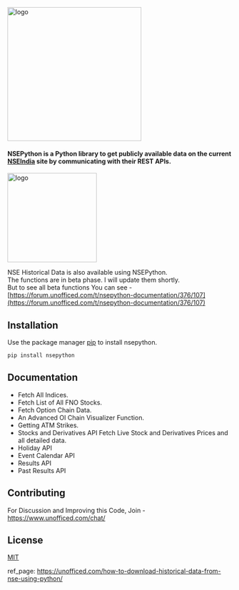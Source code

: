 <p align="left">
  <a href="https://aeron7.github.io/nsepython/" target="_blank">
    <img width="300" src="https://github.com/aeron7/nsepython/blob/master/nsepython.png" alt="logo">
  </a>
</p>

#### NSEPython is a Python library to get publicly available data on the current [NSEIndia](nseindia.com)  site by communicating with their REST APIs.

<p align="left">
  <a href="https://aeron7.github.io/nsepython/" target="_blank">
    <img width="200" src="https://github.com/aeron7/nsepython/blob/master/button_read-the-documentation.png" alt="logo">
  </a>
</p>

NSE Historical Data is also available using NSEPython. <br/>
The functions are in beta phase. I will update them shortly. <br/>
But to see all beta functions You can see - [https://forum.unofficed.com/t/nsepython-documentation/376/107](https://forum.unofficed.com/t/nsepython-documentation/376/107)

## Installation

Use the package manager [pip](https://pypi.org/project/nsepython/) to install nsepython.

```bash
pip install nsepython
```
## Documentation

- Fetch All Indices.
- Fetch List of All FNO Stocks.
- Fetch Option Chain Data.
- An Advanced OI Chain Visualizer Function.
- Getting ATM Strikes.
- Stocks and Derivatives API Fetch Live Stock and Derivatives Prices and all detailed data.
- Holiday API
- Event Calendar API
- Results API
- Past Results API

## Contributing
For Discussion and Improving this Code, Join - https://www.unofficed.com/chat/

## License
[MIT](https://choosealicense.com/licenses/mit/)


ref_page: https://unofficed.com/how-to-download-historical-data-from-nse-using-python/
